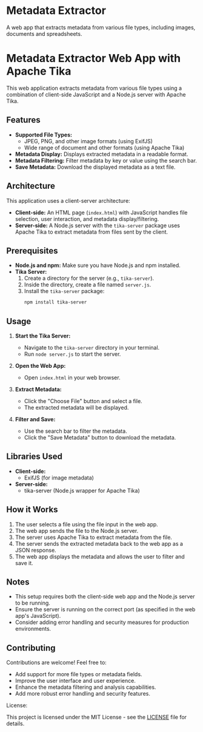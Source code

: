 # Metadata Extractor
A web app that extracts metadata from various file types, including images, documents and spreadsheets.

# Metadata Extractor Web App with Apache Tika

This web application extracts metadata from various file types using a combination of client-side JavaScript and a Node.js server with Apache Tika.

## Features

* **Supported File Types:**
    * JPEG, PNG, and other image formats (using ExifJS)
    * Wide range of document and other formats (using Apache Tika)
* **Metadata Display:** Displays extracted metadata in a readable format.
* **Metadata Filtering:** Filter metadata by key or value using the search bar.
* **Save Metadata:** Download the displayed metadata as a text file.

## Architecture

This application uses a client-server architecture:

* **Client-side:**  An HTML page (`index.html`) with JavaScript handles file selection, user interaction, and metadata display/filtering.
* **Server-side:** A Node.js server with the `tika-server` package uses Apache Tika to extract metadata from files sent by the client.

## Prerequisites

* **Node.js and npm:** Make sure you have Node.js and npm installed.
* **Tika Server:**
    1.  Create a directory for the server (e.g., `tika-server`).
    2.  Inside the directory, create a file named `server.js`.
    3.  Install the `tika-server` package:
        ```bash
        npm install tika-server
        ```

## Usage

1. **Start the Tika Server:**
   * Navigate to the `tika-server` directory in your terminal.
   * Run `node server.js` to start the server.

2. **Open the Web App:**
   * Open `index.html` in your web browser.

3. **Extract Metadata:**
   * Click the "Choose File" button and select a file.
   * The extracted metadata will be displayed.

4. **Filter and Save:**
   * Use the search bar to filter the metadata.
   * Click the "Save Metadata" button to download the metadata.


## Libraries Used

* **Client-side:**
    * ExifJS (for image metadata)
* **Server-side:**
    * tika-server (Node.js wrapper for Apache Tika)

## How it Works

1.  The user selects a file using the file input in the web app.
2.  The web app sends the file to the Node.js server.
3.  The server uses Apache Tika to extract metadata from the file.
4.  The server sends the extracted metadata back to the web app as a JSON response.
5.  The web app displays the metadata and allows the user to filter and save it.

## Notes

* This setup requires both the client-side web app and the Node.js server to be running.
* Ensure the server is running on the correct port (as specified in the web app's JavaScript).
* Consider adding error handling and security measures for production environments.

## Contributing

Contributions are welcome! Feel free to:

* Add support for more file types or metadata fields.
* Improve the user interface and user experience.
* Enhance the metadata filtering and analysis capabilities.
* Add more robust error handling and security features.


License:

This project is licensed under the MIT License - see the [LICENSE](LICENSE) file for details.
